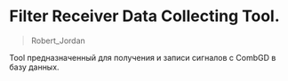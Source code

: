 # Filter Receiver Data Collecting Tool. 
> Robert_Jordan

Tool предназначенный для получения и записи сигналов с CombGD в базу данных.
